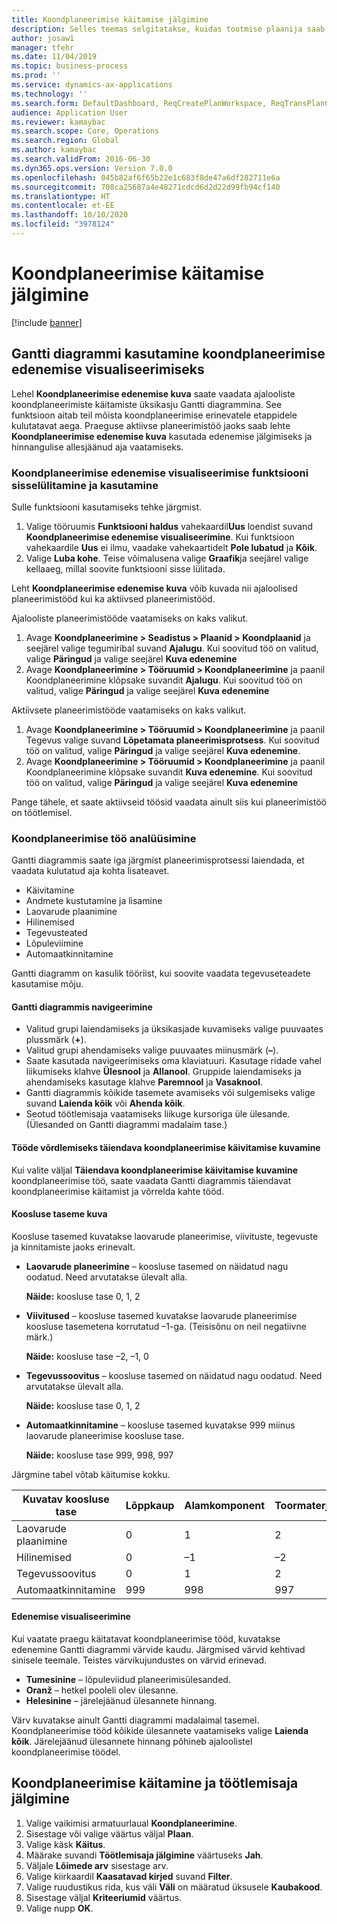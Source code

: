 ```yaml
---
title: Koondplaneerimise käitamise jälgimine
description: Selles teemas selgitatakse, kuidas tootmise plaanija saab näha, kas koondplaneerimise käitamine on pooleli.
author: josaw1
manager: tfehr
ms.date: 11/04/2019
ms.topic: business-process
ms.prod: ''
ms.service: dynamics-ax-applications
ms.technology: ''
ms.search.form: DefaultDashboard, ReqCreatePlanWorkspace, ReqTransPlanCard, SysQueryForm, InventItemIdLookupSimple, ReqLog, ReqProcessTaskTrace
audience: Application User
ms.reviewer: kamaybac
ms.search.scope: Core, Operations
ms.search.region: Global
ms.author: kamaybac
ms.search.validFrom: 2016-06-30
ms.dyn365.ops.version: Version 7.0.0
ms.openlocfilehash: 045b82af6f65b22e1c683f8de47a6df282711e6a
ms.sourcegitcommit: 708ca25687a4e48271cdcd6d2d22d99fb94cf140
ms.translationtype: HT
ms.contentlocale: et-EE
ms.lasthandoff: 10/10/2020
ms.locfileid: "3978124"
---
```

# <a name="monitor-a-master-planning-run"></a>Koondplaneerimise käitamise jälgimine

[!include [banner](../../includes/banner.md)]

## <a name="use-a-gantt-chart-to-visualize-master-planning-progress"></a>Gantti diagrammi kasutamine koondplaneerimise edenemise visualiseerimiseks

Lehel **Koondplaneerimise edenemise kuva** saate vaadata ajalooliste koondplaneerimiste käitamiste üksikasju Gantti diagrammina. See funktsioon aitab teil mõista koondplaneerimise erinevatele etappidele kulutatavat aega. Praeguse aktiivse planeerimistöö jaoks saab lehte **Koondplaneerimise edenemise kuva** kasutada edenemise jälgimiseks ja hinnangulise allesjäänud aja vaatamiseks.

### <a name="turn-on-and-use-the-master-plan-progress-visualization-feature"></a>Koondplaneerimise edenemise visualiseerimise funktsiooni sisselülitamine ja kasutamine

Sulle funktsiooni kasutamiseks tehke järgmist.

1. Valige tööruumis **Funktsiooni haldus** vahekaardil**Uus** loendist suvand **Koondplaneerimise edenemise visualiseerimine**. Kui funktsioon vahekaardile **Uus** ei ilmu, vaadake vahekaartidelt **Pole lubatud** ja **Kõik**.
1. Valige **Luba kohe**. Teise võimalusena valige **Graafik**ja seejärel valige kellaaeg, millal soovite funktsiooni sisse lülitada.

Leht **Koondplaneerimise edenemise kuva** võib kuvada nii ajaloolised planeerimistööd kui ka aktiivsed planeerimistööd. 

Ajalooliste planeerimistööde vaatamiseks on kaks valikut. 

1. Avage **Koondplaneerimine \> Seadistus \> Plaanid \> Koondplaanid** ja seejärel valige tegumiribal suvand **Ajalugu**. Kui soovitud töö on valitud, valige **Päringud** ja valige seejärel **Kuva edenemine**
1. Avage **Koondplaneerimine \> Tööruumid \> Koondplaneerimine** ja paanil Koondplaneerimine klõpsake suvandit **Ajalugu**. Kui soovitud töö on valitud, valige **Päringud** ja valige seejärel **Kuva edenemine**

Aktiivsete planeerimistööde vaatamiseks on kaks valikut. 
1. Avage **Koondplaneerimine \> Tööruumid \> Koondplaneerimine** ja paanil Tegevus valige suvand **Lõpetamata planeerimisprotsess**. Kui soovitud töö on valitud, valige **Päringud** ja valige seejärel **Kuva edenemine**.
1. Avage **Koondplaneerimine \> Tööruumid \> Koondplaneerimine** ja paanil Koondplaneerimine klõpsake suvandit **Kuva edenemine**. Kui soovitud töö on valitud, valige **Päringud** ja valige seejärel **Kuva edenemine**

Pange tähele, et saate aktiivseid töösid vaadata ainult siis kui planeerimistöö on töötlemisel.

### <a name="analyze-a-master-planning-job"></a>Koondplaneerimise töö analüüsimine

Gantti diagrammis saate iga järgmist planeerimisprotsessi laiendada, et vaadata kulutatud aja kohta lisateavet.

- Käivitamine
- Andmete kustutamine ja lisamine
- Laovarude plaanimine
- Hilinemised
- Tegevusteated
- Lõpuleviimine
- Automaatkinnitamine

Gantti diagramm on kasulik tööriist, kui soovite vaadata tegevuseteadete kasutamise mõju.

#### <a name="navigation-in-the-gantt-chart"></a>Gantti diagrammis navigeerimine

- Valitud grupi laiendamiseks ja üksikasjade kuvamiseks valige puuvaates plussmärk (**+**).
- Valitud grupi ahendamiseks valige puuvaates miinusmärk (**–**).
- Saate kasutada navigeerimiseks oma klaviatuuri. Kasutage ridade vahel liikumiseks klahve **Ülesnool** ja **Allanool**. Gruppide laiendamiseks ja ahendamiseks kasutage klahve **Paremnool** ja **Vasaknool**.
- Gantti diagrammis kõikide tasemete avamiseks või sulgemiseks valige suvand **Laienda kõik** või **Ahenda kõik**.
- Seotud töötlemisaja vaatamiseks liikuge kursoriga üle ülesande. (Ülesanded on Gantti diagrammi madalaim tase.)

#### <a name="view-an-additional-master-planning-run-to-compare-jobs"></a>Tööde võrdlemiseks täiendava koondplaneerimise käivitamise kuvamine

Kui valite väljal **Täiendava koondplaneerimise käivitamise kuvamine** koondplaneerimise töö, saate vaadata Gantti diagrammis täiendavat koondplaneerimise käitamist ja võrrelda kahte tööd.

#### <a name="bom-level-display"></a>Koosluse taseme kuva

Koosluse tasemed kuvatakse laovarude planeerimise, viivituste, tegevuste ja kinnitamiste jaoks erinevalt.

- **Laovarude planeerimine** – koosluse tasemed on näidatud nagu oodatud. Need arvutatakse ülevalt alla.

    **Näide:** koosluse tase 0, 1, 2

- **Viivitused** – koosluse tasemed kuvatakse laovarude planeerimise koosluse tasemetena korrutatud –1-ga. (Teisisõnu on neil negatiivne märk.)

    **Näide:** koosluse tase –2, –1, 0

- **Tegevussoovitus** – koosluse tasemed on näidatud nagu oodatud. Need arvutatakse ülevalt alla.

    **Näide:** koosluse tase 0, 1, 2

- **Automaatkinnitamine** – koosluse tasemed kuvatakse 999 miinus laovarude planeerimise koosluse tase.

    **Näide:** koosluse tase 999, 998, 997

Järgmine tabel võtab käitumise kokku.

| Kuvatav koosluse tase | Lõppkaup | Alamkomponent | Toormaterjal |
|---|---|---|---|
| Laovarude plaanimine | 0 | 1 | 2 |
| Hilinemised | 0 | –1 | –2 |
| Tegevussoovitus | 0 | 1 | 2 |
| Automaatkinnitamine | 999 | 998 | 997 |

#### <a name="visualize-progress"></a>Edenemise visualiseerimine

Kui vaatate praegu käitatavat koondplaneerimise tööd, kuvatakse edenemine Gantti diagrammi värvide kaudu. Järgmised värvid kehtivad sinisele teemale. Teistes värvikujundustes on värvid erinevad.

- **Tumesinine** – lõpuleviidud planeerimisülesanded.
- **Oranž** – hetkel pooleli olev ülesanne.
- **Helesinine** – järelejäänud ülesannete hinnang.

Värv kuvatakse ainult Gantti diagrammi madalaimal tasemel. Koondplaneerimise tööd kõikide ülesannete vaatamiseks valige **Laienda kõik**. Järelejäänud ülesannete hinnang põhineb ajaloolistel koondplaneerimise töödel.

## <a name="run-master-planning-and-track-processing-time"></a>Koondplaneerimise käitamine ja töötlemisaja jälgimine

1. Valige vaikimisi armatuurlaual **Koondplaneerimine**.
1. Sisestage või valige väärtus väljal **Plaan**.
1. Valige käsk **Käitus**.
1. Määrake suvandi **Töötlemisaja jälgimine** väärtuseks **Jah**.
1. Väljale **Lõimede arv** sisestage arv.
1. Valige kiirkaardil **Kaasatavad kirjed** suvand **Filter**.
1. Valige ruudustikus rida, kus väli **Väli** on määratud üksusele **Kaubakood**.
1. Sisestage väljal **Kriteeriumid** väärtus.
1. Valige nupp **OK**.
